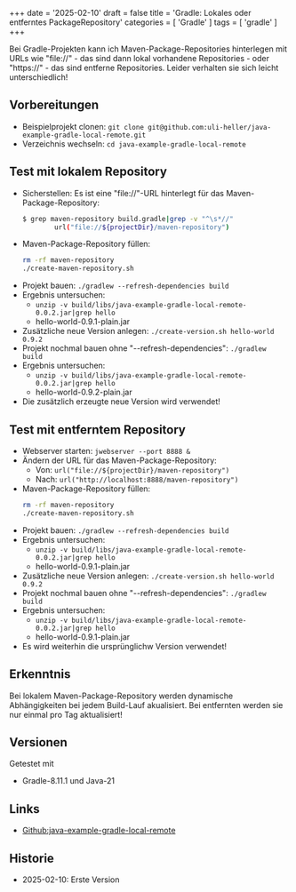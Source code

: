 +++
date = '2025-02-10'
draft = false
title = 'Gradle: Lokales oder entferntes PackageRepository'
categories = [ 'Gradle' ]
tags = [ 'gradle' ]
+++

<!--
Gradle: Lokales oder entferntes PackageRepository
=================================================
-->

Bei Gradle-Projekten kann ich Maven-Package-Repositories
hinterlegen mit URLs wie "file://" - das sind dann lokal
vorhandene Repositories - oder "https://" - das sind entferne
Repositories. Leider verhalten sie sich leicht unterschiedlich!

<!--more-->

Vorbereitungen
--------------

- Beispielprojekt clonen: `git clone git@github.com:uli-heller/java-example-gradle-local-remote.git`
- Verzeichnis wechseln: `cd java-example-gradle-local-remote`

Test mit lokalem Repository
---------------------------

- Sicherstellen: Es ist eine "file://"-URL hinterlegt für das Maven-Package-Repository:
  ```sh
  $ grep maven-repository build.gradle|grep -v "^\s*//"
          url("file://${projectDir}/maven-repository")
  ```
- Maven-Package-Repository füllen:
  ```sh
  rm -rf maven-repository
  ./create-maven-repository.sh
  ```
- Projekt bauen: `./gradlew --refresh-dependencies build`
- Ergebnis untersuchen:
  - `unzip -v build/libs/java-example-gradle-local-remote-0.0.2.jar|grep hello`
  - hello-world-0.9.1-plain.jar
- Zusätzliche neue Version anlegen: `./create-version.sh hello-world 0.9.2`
- Projekt nochmal bauen ohne "--refresh-dependencies": `./gradlew build`
- Ergebnis untersuchen:
  - `unzip -v build/libs/java-example-gradle-local-remote-0.0.2.jar|grep hello`
  - hello-world-0.9.2-plain.jar
- Die zusätzlich erzeugte neue Version wird verwendet!

Test mit entferntem Repository
------------------------------

- Webserver starten: `jwebserver --port 8888 &`
- Ändern der URL für das Maven-Package-Repository:
  - Von: `url("file://${projectDir}/maven-repository")`
  - Nach: `url("http://localhost:8888/maven-repository")`
- Maven-Package-Repository füllen:
  ```sh
  rm -rf maven-repository
  ./create-maven-repository.sh
  ```
- Projekt bauen: `./gradlew --refresh-dependencies build`
- Ergebnis untersuchen:
  - `unzip -v build/libs/java-example-gradle-local-remote-0.0.2.jar|grep hello`
  - hello-world-0.9.1-plain.jar
- Zusätzliche neue Version anlegen: `./create-version.sh hello-world 0.9.2`
- Projekt nochmal bauen ohne "--refresh-dependencies": `./gradlew build`
- Ergebnis untersuchen:
  - `unzip -v build/libs/java-example-gradle-local-remote-0.0.2.jar|grep hello`
  - hello-world-0.9.1-plain.jar
- Es wird weiterhin die ursprünglichw Version verwendet!

Erkenntnis
----------

Bei lokalem Maven-Package-Repository
werden dynamische Abhängigkeiten bei jedem
Build-Lauf akualisiert. Bei entfernten werden
sie nur einmal pro Tag aktualisiert!

Versionen
---------

Getestet mit

- Gradle-8.11.1 und Java-21

Links
-----

- [Github:java-example-gradle-local-remote](https://github.com/uli-heller/java-example-gradle-local-remote)

Historie
--------

- 2025-02-10: Erste Version
